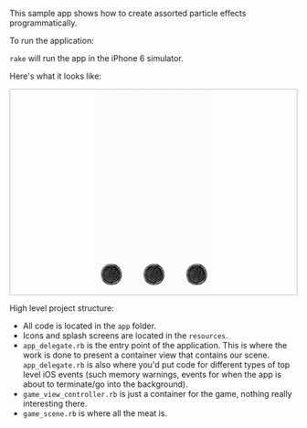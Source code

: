 This sample app shows how to create assorted particle effects programmatically.

To run the application:

`rake` will run the app in the iPhone 6 simulator.

Here's what it looks like:

<p align="center" style="border: solid 1px silver;">
  <img src="particle-effects.gif" width="200px" />
</p>

High level project structure:

- All code is located in the `app` folder.
- Icons and splash screens are located in the `resources`.
- `app_delegate.rb` is the entry point of the application. This is
  where the work is done to present a container view that contains our
  scene. `app_delegate.rb` is also where you'd put code for different
  types of top level iOS events (such memory warnings, events for
  when the app is about to terminate/go into the background).
- `game_view_controller.rb` is just a container for the game, nothing
  really interesting there.
- `game_scene.rb` is where all the meat is.
